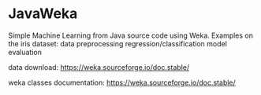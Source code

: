 # JavaWeka
Simple Machine Learning from Java source code using Weka.
Examples on the iris dataset:
  data preprocessing
  regression/classification
  model evaluation

data download:
https://weka.sourceforge.io/doc.stable/

weka classes documentation:
https://weka.sourceforge.io/doc.stable/

